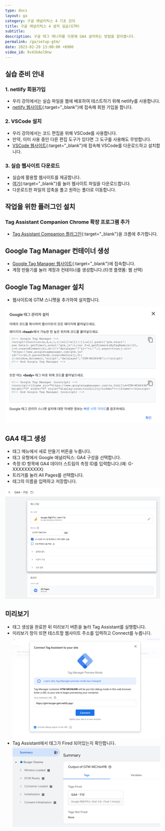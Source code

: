 ```yaml
---
type: docs
layout: ga
category: 구글 애널리틱스 4 기초 강의
title: 구글 애널리틱스 4 설치 실습(GTM)
subtitle: 
description: 구글 태그 매니저를 이용해 GA4 설치하는 방법을 알아봅니다.
permalink: /ga/setup-gtm/
date: 2023-02-20 13:00:00 +0900
video_id: 9v43kAol0nw
---
```


## 실습 준비 안내

### 1. netlify 회원가입

- 우리 강의에서는 실습 파일을 웹에 배포하여 테스트하기 위해 netlify를 사용합니다.
- [netlify 웹사이트](https://www.netlify.com/){:target="_blank"}에 접속해 회원 가입을 합니다.

### 2. VSCode 설치

- 우리 강의에서는 코드 편집을 위해 VSCode를 사용합니다.
- 만약, 이미 사용 중인 다른 편집 도구가 있다면 그 도구를 사용해도 무방합니다.
- [VSCode 웹사이트](https://code.visualstudio.com/){:target="_blank"}에 접속해 VSCode를 다운로드하고 설치합니다.

### 3. 실습 웹사이트 다운로드

- 실습에 활용할 웹사이트를 제공합니다.
- [여기](https://drive.google.com/file/d/16qtvbSIN2ev4cx6Ms1HkoRu625x2yWpV/view?usp=sharing){:target="_blank"}를 눌러 웹사이트 파일을 다운로드합니다.
- 다운로드한 파일의 압축을 풀고 원하는 폴더로 이동합니다.

## 작업을 위한 플러그인 설치

### Tag Assistant Companion Chrome 확장 프로그램 추가

- [Tag Assistant Companion 플러그인](https://chrome.google.com/webstore/detail/tag-assistant-companion/jmekfmbnaedfebfnmakmokmlfpblbfdm){:target="_blank"}을 크롬에 추가합니다.

## Google Tag Manager 컨테이너 생성

- [Google Tag Manager 웹사이트](https://tagmanager.google.com/){:target="_blank"}에 접속합니다.
- 계정 만들기를 눌러 계정과 컨테이너를 생성합니다.(타겟 플랫폼: 웹 선택)

## Google Tag Manager 설치

- 웹사이트에 GTM 스니펫을 추가하여 설치합니다.

![GTM 설치](/images/docs/ga/setup-gtm/00.png)

## GA4 태그 생성

- 태그 메뉴에서 새로 만들기 버튼을 누릅니다.
- 태그 유형에서 Google 애널리틱스: GA4 구성을 선택합니다.
- 측정 ID 항목에 GA4 데이터 스트림의 측정 ID를 입력합니다.(예: G-XXXXXXXXXX)
- 트리거를 눌러 All Pages를 선택합니다.
- 태그의 이름을 입력하고 저장합니다.

![GTM 태그](/images/docs/ga/setup-gtm/01.png)

## 미리보기

- 태그 생성을 완료한 뒤 미리보기 버튼을 눌러 Tag Assistant를 실행합니다.
- 미리보기 창이 뜨면 테스트할 웹사이트 주소를 입력하고 Connect를 누릅니다.
![GTM 미리보기](/images/docs/ga/setup-gtm/02.png)
- Tag Assistant에서 태그가 Fired 되어있는지 확인합니다.
![GTM 태그 Fired](/images/docs/ga/setup-gtm/03.png)